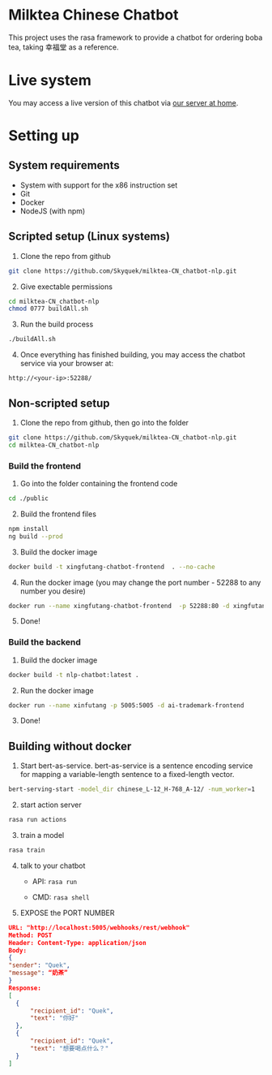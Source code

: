 # Milktea Chinese Chatbot

This project uses the rasa framework to provide a chatbot for ordering boba tea, taking 幸福堂 as a reference.

# Live system

You may access a live version of this chatbot via [our server at home](http://48mh42.ddns.net:52288/).

# Setting up

## System requirements

- System with support for the x86 instruction set
- Git
- Docker
- NodeJS (with npm)

## Scripted setup (Linux systems)

1. Clone the repo from github

```bash
git clone https://github.com/Skyquek/milktea-CN_chatbot-nlp.git
```

2. Give exectable permissions

```bash
cd milktea-CN_chatbot-nlp
chmod 0777 buildAll.sh
```

3. Run the build process

```bash
./buildAll.sh
```

4. Once everything has finished building, you may access the chatbot service via your browser at:

```
http://<your-ip>:52288/
```

## Non-scripted setup

1. Clone the repo from github, then go into the folder

```bash
git clone https://github.com/Skyquek/milktea-CN_chatbot-nlp.git
cd milktea-CN_chatbot-nlp
```

### Build the frontend

1. Go into the folder containing the frontend code

```bash
cd ./public
```

2. Build the frontend files

```bash
npm install
ng build --prod
```

3. Build the docker image

```bash
docker build -t xingfutang-chatbot-frontend  . --no-cache
```

4. Run the docker image (you may change the port number - 52288 to any number you desire)

```bash
docker run --name xingfutang-chatbot-frontend  -p 52288:80 -d xingfutang-chatbot-frontend
```

5. Done!

### Build the backend

1. Build the docker image

```bash
docker build -t nlp-chatbot:latest .
```

2. Run the docker image

```bash
docker run --name xinfutang -p 5005:5005 -d ai-trademark-frontend
```

3. Done!

## Building without docker

1. Start bert-as-service. bert-as-service is a sentence encoding service for mapping a variable-length sentence to a fixed-length vector.

```bash
bert-serving-start -model_dir chinese_L-12_H-768_A-12/ -num_worker=1
```

2. start action server

```bash
rasa run actions
```

3. train a model

```bash
rasa train
```

4. talk to your chatbot

   - API: `rasa run`

   - CMD: `rasa shell`

5. EXPOSE the PORT NUMBER

```json
URL: "http://localhost:5005/webhooks/rest/webhook"
Method: POST
Header: Content-Type: application/json
Body:
{
"sender": "Quek",
"message": “奶茶”
}
Response:
[
  {
      "recipient_id": "Quek",
      "text": "你好"
  },
  {
      "recipient_id": "Quek",
      "text": "想要喝点什么？"
  }
]
```
